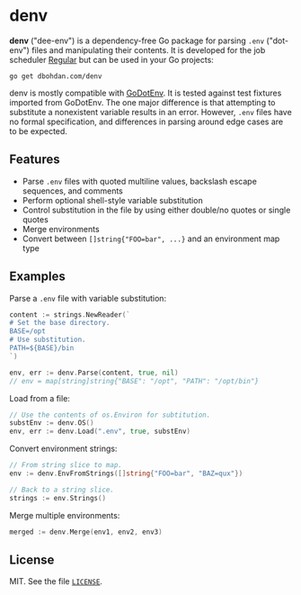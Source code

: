 # denv

**denv** ("dee-env") is a dependency-free Go package for parsing `.env` ("dot-env") files and manipulating their contents.
It is developed for the job scheduler [Regular](https://github.com/dbohdan/regular) but can be used in your Go projects:

```shell
go get dbohdan.com/denv
```

denv is mostly compatible with [GoDotEnv](https://github.com/joho/godotenv).
It is tested against test fixtures imported from GoDotEnv.
The one major difference is that attempting to substitute a nonexistent variable results in an error.
However, `.env` files have no formal specification, and differences in parsing around edge cases are to be expected.

## Features

- Parse `.env` files with quoted multiline values, backslash escape sequences, and comments
- Perform optional shell-style variable substitution
- Control substitution in the file by using either double/no quotes or single quotes
- Merge environments
- Convert between `[]string{"FOO=bar", ...}` and an environment map type

## Examples

Parse a `.env` file with variable substitution:

```go
content := strings.NewReader(`
# Set the base directory.
BASE=/opt
# Use substitution.
PATH=${BASE}/bin
`)

env, err := denv.Parse(content, true, nil)
// env = map[string]string{"BASE": "/opt", "PATH": "/opt/bin"}
```

Load from a file:

```go
// Use the contents of os.Environ for subtitution.
substEnv := denv.OS()
env, err := denv.Load(".env", true, substEnv)
```

Convert environment strings:

```go
// From string slice to map.
env := denv.EnvFromStrings([]string{"FOO=bar", "BAZ=qux"})

// Back to a string slice.
strings := env.Strings()
```

Merge multiple environments:

```go
merged := denv.Merge(env1, env2, env3)
```

## License

MIT.
See the file [`LICENSE`](LICENSE).
